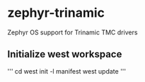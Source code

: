 # zephyr-trinamic
Zephyr OS support for Trinamic TMC drivers

## Initialize west workspace

'''
cd <repo root>
west init -l manifest
west update
'''